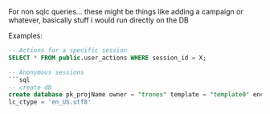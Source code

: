 For non sqlc queries... these might be things like adding a campaign or whatever, basically stuff i would run directly on the DB

Examples:
```sql
-- Actions for a specific session
SELECT * FROM public.user_actions WHERE session_id = X;

-- Anonymous sessions
```sql
-- create db
create database pk_projName owner = "trones" template = "template0" encoding = 'UTF8' lc_collate = 'en_US.utf8' 
lc_ctype = 'en_US.utf8'
```